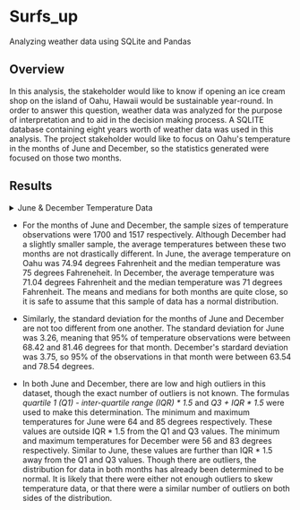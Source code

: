 # Surfs_up
Analyzing weather data using SQLite and Pandas

## Overview
In this analysis, the stakeholder would like to know if opening an ice cream shop on the island of Oahu, Hawaii would be sustainable year-round.  In order to answer this question, weather data was analyzed for the purpose of interpretation and to aid in the decision making process.  A SQLITE database containing eight years worth of weather data was used in this analysis.  The project stakeholder would like to focus on Oahu's temperature in the months of June and December, so the statistics generated were focused on those two months.

## Results

<details><summary>June & December Temperature Data</summary>                                                  
<p>                                                                                  
                                                                                     
![june_stats](https://github.com/Mots94/Surfs_up/blob/main/Resources/june_stats.PNG)

![dec_stats](https://github.com/Mots94/Surfs_up/blob/main/Resources/dec_stats.PNG)

</p>
</details>

* For the months of June and December, the sample sizes of temperature observations were 1700 and 1517 respectively.  Although December had a slightly smaller sample, the average temperatures between these two months are not drastically different.  In June, the average temperature on Oahu was 74.94 degrees Fahrenheit and the median temperature was 75 degrees Fahreneheit.  In December, the average temperature was 71.04 degrees Fahrenheit and the median temperature was 71 degrees Fahrenheit.  The means and medians for both months are quite close, so it is safe to assume that this sample of data has a normal distribution. 

* Similarly, the standard deviation for the months of June and December are not too different from one another.  The standard deviation for June was 3.26, meaning that 95% of temperature observations were between 68.42 and 81.46 degrees for that month.  December's stardard deviation was 3.75, so 95% of the observations in that month were between 63.54 and 78.54 degrees.

* In both June and December, there are low and high outliers in this dataset, though the exact number of outliers is not known.  The formulas *quartile 1 (Q1) - inter-quartile range (IQR) * 1.5* and *Q3 + IQR * 1.5* were used to make this determination.  The minimum and maximum temperatures for June were 64 and 85 degrees respectively.  These values are outside IQR * 1.5 from the Q1 and Q3 values.  The minimum and maximum temperatures for December were 56 and 83 degrees respectively.  Similar to June, these values are further than IQR * 1.5 away from the Q1 and Q3 values.  Though there are outliers, the distribution for data in both months has already been determined to be normal.  It is likely that there were either not enough outliers to skew temperature data, or that there were a similar number of outliers on both sides of the distribution.